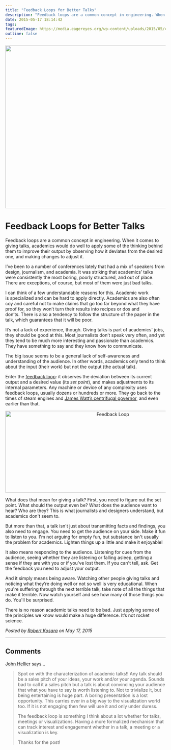 ```yaml
---
title: "Feedback Loops for Better Talks"
description: "Feedback loops are a common concept in engineering. When it comes to giving talks, academics would do well to apply some of the thinking behind them to improve their output by observing how it deviates from the desired one, and making changes to adjust it."
date: 2015-05-17 18:14:42
tags: 
featuredImage: https://media.eagereyes.org/wp-content/uploads/2015/05/centrifugal-governor-teaser.png
outline: false
---
```


<p align="center"><img src="https://media.eagereyes.org/wp-content/uploads/2015/05/centrifugal-governor-teaser.png" alt="" width="825" height="510" /></p>

# Feedback Loops for Better Talks

Feedback loops are a common concept in engineering. When it comes to giving talks, academics would do well to apply some of the thinking behind them to improve their output by observing how it deviates from the desired one, and making changes to adjust it.

I’ve been to a number of conferences lately that had a mix of speakers from design, journalism, and academia. It was striking that academics’ talks were consistently the most boring, poorly structured, and out of place. There are exceptions, of course, but most of them were just bad talks.

I can think of a few understandable reasons for this. Academic work is specialized and can be hard to apply directly. Academics are also often coy and careful not to make claims that go too far beyond what they have proof for, so they won’t turn their results into recipes or dos and don’ts. There is also a tendency to follow the structure of the paper in the talk, which guarantees that it will be poor.

It’s not a lack of experience, though. Giving talks is part of academics' jobs, they should be good at this. Most journalists don’t speak very often, and yet they tend to be much more interesting and passionate than academics. They have something to say and they know how to communicate.

The big issue seems to be a general lack of self-awareness and understanding of the audience. In other words, academics only tend to think about the input (their work) but not the output (the actual talk).

Enter the <a href="http://en.wikipedia.org/wiki/Feedback">feedback loop</a>: it observes the deviation between its current output and a desired value (its <em>set point</em>), and makes adjustments to its internal parameters. Any machine or device of any complexity uses feedback loops, usually dozens or hundreds or more. They go back to the times of steam engines and <a href="http://en.wikipedia.org/wiki/Centrifugal_governor">James Watt’s centrifugal governor</a>, and even earlier than that.

<p align="center"><img class="aligncenter size-medium wp-image-8800" src="https://media.eagereyes.org/wp-content/uploads/2015/05/set-point.png" alt="Feedback Loop" width="660" height="256" /></p>

What does that mean for giving a talk? First, you need to figure out the set point. What should the output even be? What does the audience want to hear? Who are they? This is what journalists and designers understand, but academics don't seem to.

But more than that, a talk isn't just about transmitting facts and findings, you also need to engage. You need to get the audience on your side. Make it fun to listen to you. I'm not arguing for empty fun, but substance isn't usually the problem for academics. Lighten things up a little and make it enjoyable!

It also means responding to the audience. Listening for cues from the audience, seeing whether they are listening or falling asleep, getting a sense if they are with you or if you've lost them. If you can't tell, ask. Get the feedback you need to adjust your output.

And it simply means being aware. Watching other people giving talks and noticing what they’re doing well or not so well is very educational. When you're suffering through the next terrible talk, take note of all the things that make it terrible. Now watch yourself and see how many of those things you do. You'll be surprised.

There is no reason academic talks need to be bad. Just applying some of the principles we know would make a huge difference. It’s not rocket science.


_Posted by <a href="/about">Robert Kosara</a> on May 17, 2015_


<aside class="comments">

---
## Comments

<a href="http://quinmoto.com" rel="nofollow noopener" target="_blank">John Hellier</a> says…
>	Spot on with the characterization of academic talks!! Any talk should be a sales pitch of your ideas, your work and/or your agenda.  Sounds bad to call it a sales pitch but a talk is about convincing your audience that what you have to say is worth listening to. Not to trivialize it, but being entertaining is huge part. A boring presentation is a lost opportunity.  This carries over in a big way to the visualization world too. If it is not engaging then few will use it and only under duress. 
>	
>	The feedback loop is something I think about a lot whether for talks, meetings or visualizations. Having a more formalized mechanism that can track interest and engagement whether in a talk, a meeting or a visualization is key. 
>	
>	Thanks for the post!

</aside>

